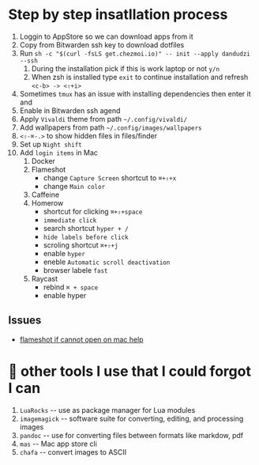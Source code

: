 # Step by step insatllation process

1. Loggin to AppStore so we can download apps from it
1. Copy from Bitwarden ssh key to download dotfiles
1. Run `sh -c "$(curl -fsLS get.chezmoi.io)" -- init --apply dandudzi --ssh`
    1. During the installation pick if this is work laptop or not `y/n`
    1. When zsh is installed type `exit` to continue installation and refresh `<c-b> -> <⇧+i>`
1. Sometimes `tmux` has an issue with installing dependencies then enter it and
1. Enable in Bitwarden ssh agend
1. Apply `Vivaldi` theme from path `~/.config/vivaldi/`
1. Add wallpapers from path `~/.config/images/wallpapers`
1. `<⇧-⌘-.>` to show hidden files in files/finder
1. Set up `Night shift`
1. Add `login items` in Mac
    1. Docker
    1. Flameshot
        - change `Capture Screen` shortcut to `⌘+⇧+x`
        - change `Main color`
    1. Caffeine
    1. Homerow
        - shortcut for clicking `⌘+⇧+space`
        - `immediate click`
        - search shortcut `hyper + /`
        - `hide labels before click`
        - scroling shortcut `⌘+⇧+j`
        - enable `hyper`
        - eneble `Automatic scroll deactivation`
        - browser labele `fast`
    1. Raycast
        - rebind `⌘ + space`
        - enable hyper

## Issues

- [flameshot if cannot open on mac help](https://github.com/flameshot-org/flameshot/issues/3572#issuecomment-2089076723)

# 🔨 other tools I use that I could forgot I can

1. `LuaRocks`               -- use as package manager for Lua modules
1. `imagemagick`            -- software suite for converting, editing, and processing images
1. `pandoc`                 -- use for converting files between formats like markdow, pdf
1. `mas`                    -- Mac app store cli
1. `chafa`                  -- convert images to ASCII
